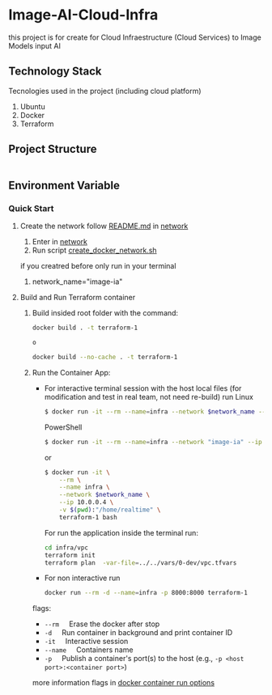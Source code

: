 # Image-AI-Cloud-Infra

this project is for create for Cloud Infraestructure (Cloud Services) to Image Models input AI

## Technology Stack

Tecnologies used in the project (including cloud platform)

1. Ubuntu
1. Docker
1. Terraform

## Project Structure

```

```

## Environment Variable



### Quick Start

1.  Create the network follow  [README.md](https://github.com/crmobeto97/Image-AI-Backend/blob/main/network/README.md ) in [network](https://github.com/crmobeto97/Image-AI-Backend/tree/main/network)

    1.  Enter in  [network](https://github.com/crmobeto97/Image-AI-Backend/tree/main/network)
    1.  Run script [create_docker_network.sh](https://github.com/crmobeto97/Image-AI-Backend/blob/main/network/create_docker_network.sh) 

    if you creatred before only run in your terminal

    1. network_name="image-ia"
    
1.  Build and Run Terraform container
    1.  Build insided root folder with the command:
        ```bash
        docker build . -t terraform-1
        
        o
        
        docker build --no-cache . -t terraform-1
        ```
    1.  Run the Container App:
        *   For interactive terminal session with the host local files (for modification and test in real team, not need re-build) run
            Linux
            ```bash
            $ docker run -it --rm --name=infra --network $network_name --ip 10.0.0.4 -v $(pwd):"/home/realtime" terraform-1 bash
            ```
            PowerShell
            ```bash
            $ docker run -it --rm --name=infra --network "image-ia" --ip "10.0.0.4" -v ${PWD}:"/home/realtime" terraform-1 bash
            ```

            or

            ```bash
            $ docker run -it \
                --rm \
                --name infra \
                --network $network_name \
                --ip 10.0.0.4 \
                -v $(pwd):"/home/realtime" \
                terraform-1 bash
            ```
            For run the application inside the terminal run:

            ```bash
            cd infra/vpc
            terraform init
            terraform plan  -var-file=../../vars/0-dev/vpc.tfvars
            ```

        *   For non interactive run

            ```bash
            docker run --rm -d --name=infra -p 8000:8000 terraform-1
            ```

        flags:

        * `--rm`&nbsp;&nbsp;&nbsp;&nbsp;    Erase the docker after stop
        * `-d`&nbsp;&nbsp;&nbsp;&nbsp;      Run container in background and print container ID
        * `-it`&nbsp;&nbsp;&nbsp;&nbsp;      Interactive session
        * `--name`&nbsp;&nbsp;&nbsp;&nbsp;   Containers name
        * `-p`&nbsp;&nbsp;&nbsp;&nbsp;       Publish a container's port(s) to the host (e.g., `-p <host port>:<container port>`)


        more information flags in [docker container run options](https://docs.docker.com/reference/cli/docker/container/run/#options) 
    

<!-- Bibliografy -->
[1]: https://example          "example documentation"